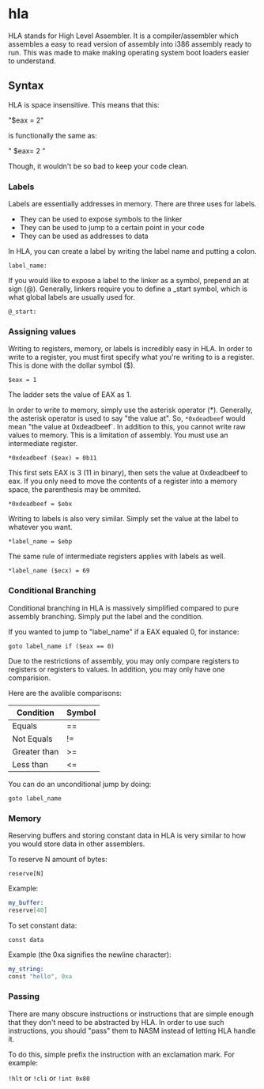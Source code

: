 # hla
HLA stands for High Level Assembler. It is a compiler/assembler which assembles a easy to read version of assembly into i386 assembly ready to run. This was made to make making operating system boot loaders easier to understand.

## Syntax

HLA is space insensitive. This means that this:

"$eax = 2"

is functionally the same as:

" $eax=   2  "

Though, it wouldn't be so bad to keep your code clean.

### Labels
Labels are essentially addresses in memory. There are three uses for labels.
* They can be used to expose symbols to the linker
* They can be used to jump to a certain point in your code
* They can be used as addresses to data

In HLA, you can create a label by writing the label name and putting a colon.

`label_name:`

If you would like to expose a label to the linker as a symbol, prepend an at sign (@). Generally, linkers require you to define a _start symbol, which is what global labels are usually used for.

`@_start:`

### Assigning values
Writing to registers, memory, or labels is incredibly easy in HLA. In order to write to a register, you must first specify what you're writing to is a register. This is done with the dollar symbol ($).

`$eax = 1`

The ladder sets the value of EAX as 1.

In order to write to memory, simply use the asterisk operator (*). Generally, the asterisk operator is used to say "the value at". So, `*0xdeadbeef` would mean "the value at 0xdeadbeef`. In addition to this, you cannot write raw values to memory. This is a limitation of assembly. You must use an intermediate register.

`*0xdeadbeef ($eax) = 0b11`

This first sets EAX is 3 (11 in binary), then sets the value at 0xdeadbeef to eax. If you only need to move the contents of a register into a memory space, the parenthesis may be ommited.

`*0xdeadbeef = $ebx`

Writing to labels is also very similar. Simply set the value at the label to whatever you want.

`*label_name = $ebp`

The same rule of intermediate registers applies with labels as well.

`*label_name ($ecx) = 69`


### Conditional Branching
Conditional branching in HLA is massively simplified compared to pure assembly branching. Simply put the label and the condition.

If you wanted to jump to "label_name" if a EAX equaled 0, for instance:

`goto label_name if ($eax == 0)`

Due to the restrictions of assembly, you may only compare registers to registers or registers to values. In addition, you may only have one comparision.

Here are the avalible comparisons:

Condition | Symbol
---|---
Equals | ==
Not Equals | !=
Greater than | >=
Less than | <=

You can do an unconditional jump by doing:

`goto label_name`

### Memory
Reserving buffers and storing constant data in HLA is very similar to how you would store data in other assemblers.

To reserve N amount of bytes:

`reserve[N]`

Example:

```asm
my_buffer:
reserve[40]
```

To set constant data:

`const data`

Example (the 0xa signifies the newline character):

```asm
my_string:
const "hello", 0xa
```

### Passing
There are many obscure instructions or instructions that are simple enough that they don't need to be abstracted by HLA. In order to use such instructions, you should "pass" them to NASM instead of letting HLA handle it.

To do this, simple prefix the instruction with an exclamation mark. For example:

`!hlt` or `!cli` or `!int 0x80`